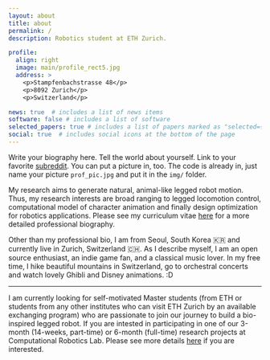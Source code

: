```yaml
---
layout: about
title: about
permalink: /
description: Robotics student at ETH Zurich.

profile:
  align: right
  image: main/profile_rect5.jpg
  address: >
    <p>Stampfenbachstrasse 48</p>
    <p>8092 Zurich</p>
    <p>Switzerland</p>

news: true  # includes a list of news items
software: false # includes a list of software
selected_papers: true # includes a list of papers marked as "selected={true}"
social: true  # includes social icons at the bottom of the page
---
```


Write your biography here. Tell the world about yourself. Link to your favorite [subreddit](http://reddit.com). You can put a picture in, too. The code is already in, just name your picture `prof_pic.jpg` and put it in the `img/` folder.

My research aims to generate natural, animal-like legged robot motion. 
Thus, my research interests are broad ranging to legged locomotion control, computational model of character animation and finally design optimization for robotics applications. 
Please see my curriculum vitae [here](https://drive.google.com/file/d/1_LJE2xl-80-AA4Tb0SPG62aufeCbYslc/view?usp=sharing) for a more detailed professional biography.

Other than my professional bio, I am from Seoul, South Korea 🇰🇷 and currently live in Zurich, Switzerland 🇨🇭. 
As I describe myself, I am an open source enthusiast, an indie game fan, and a classical music lover. 
In my free time, I hike beautiful mountains in Switzerland, go to orchestral concerts and watch lovely Ghibli and Disney animations. :D

------
I am currently looking for self-motivated Master students (from ETH or students from any other institutes who can visit ETH Zurich by an available exchanging program) who are passionate to join our journey to build a bio-inspired legged robot. 
If you are intested in participating in one of our 3-month (14-weeks, part-time) or 6-month (full-time) research projects at Computational Robotics Lab. 
Please see more details [here](/bio-inspired-robots/) if you are interested.



<!-- Write your biography here. Tell the world about yourself. Link to your favorite [subreddit](http://reddit.com){:target="\_blank"}. You can put a picture in, too. The code is already in, just name your picture `prof_pic.jpg` and put it in the `img/` folder.
Put your address / P.O. box / other info right below your picture. You can also disable any these elements by editing `profile` property of the YAML header of your `_pages/about.md`. Edit `_bibliography/papers.bib` and Jekyll will render your [publications page](/al-folio/publications/) automatically.
Link to your social media connections, too. This theme is set up to use [Font Awesome icons](http://fortawesome.github.io/Font-Awesome/){:target="\_blank"} and [Academicons](https://jpswalsh.github.io/academicons/){:target="\_blank"}, like the ones below. Add your Facebook, Twitter, LinkedIn, Google Scholar, or just disable all of them. -->

